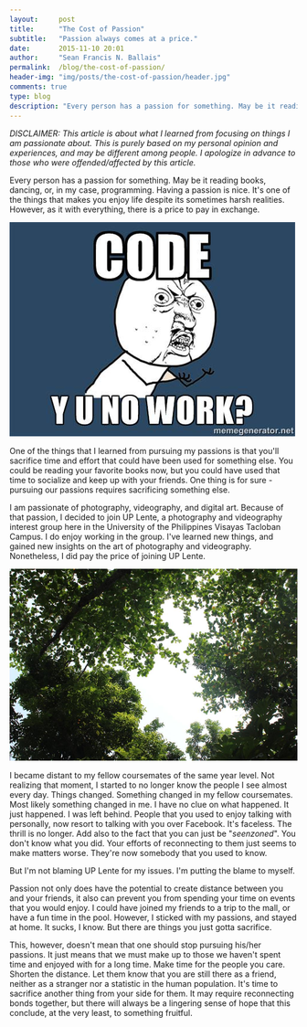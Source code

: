 ```yaml
---
layout:     post
title:      "The Cost of Passion"
subtitle:   "Passion always comes at a price."
date:       2015-11-10 20:01
author:     "Sean Francis N. Ballais"
permalink:  /blog/the-cost-of-passion/
header-img: "img/posts/the-cost-of-passion/header.jpg"
comments: true
type: blog
description: "Every person has a passion for something. May be it reading books, dancing, or, in my case, programming. Having a passion is nice. It's one of the things that makes you enjoy life despite its sometimes harsh realities. However, as it with everything, there is a price to pay in exchange."
---
```


*DISCLAIMER: This article is about what I learned from focusing on things I am passionate about. This is purely based on my personal opinion and experiences, and may be different among people. I apologize in advance to those who were offended/affected by this article.*

Every person has a passion for something. May be it reading books, dancing, or, in my case, programming. Having a passion is nice. It's one of the things that makes you enjoy life despite its sometimes harsh realities. However, as it with everything, there is a price to pay in exchange.

![Code! Why you no work?](/static/img/posts/the-cost-of-passion/code.jpeg)

One of the things that I learned from pursuing my passions is that you'll sacrifice time and effort that could have been used for something else. You could be reading your favorite books now, but you could have used that time to socialize and keep up with your friends. One thing is for sure - pursuing our passions requires sacrificing something else.

I am passionate of photography, videography, and digital art. Because of that passion, I decided to join UP Lente, a photography and videography interest group here in the University of the Philippines Visayas Tacloban Campus. I do enjoy working in the group. I've learned new things, and gained new insights on the art of photography and videography. Nonetheless, I did pay the price of joining UP Lente.

![Tree branch shot](/static/img/posts/the-cost-of-passion/photography.jpg)

I became distant to my fellow coursemates of the same year level. Not realizing that moment, I started to no longer know the people I see almost every day. Things changed. Something changed in my fellow coursemates. Most likely something changed in me. I have no clue on what happened. It just happened. I was left behind. People that you used to enjoy talking with personally, now resort to talking with you over Facebook. It's faceless. The thrill is no longer. Add also to the fact that you can just be "*seenzoned*". You don't know what you did. Your efforts of reconnecting to them just seems to make matters worse. They're now somebody that you used to know.

But I'm not blaming UP Lente for my issues. I'm putting the blame to myself.

Passion not only does have the potential to create distance between you and your friends, it also can prevent you from spending your time on events that you would enjoy. I could have joined my friends to a trip to the mall, or have a fun time in the pool. However, I sticked with my passions, and stayed at home. It sucks, I know. But there are things you just gotta sacrifice.

This, however, doesn't mean that one should stop pursuing his/her passions. It just means that we must make up to those we haven't spent time and enjoyed with for a long time. Make time for the people you care. Shorten the distance. Let them know that you are still there as a friend, neither as a stranger nor a statistic in the human population. It's time to sacrifice another thing from your side for them. It may require reconnecting bonds together, but there will always be a lingering sense of hope that this conclude, at the very least, to something fruitful.
